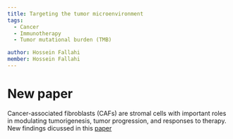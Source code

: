 ```yaml
---
title: Targeting the tumor microenvironment
tags:
  - Cancer
  - Immunotherapy
  - Tumor mutational burden (TMB)

author: Hossein Fallahi
member: Hossein Fallahi
---
```


# New paper 

Cancer-associated fibroblasts (CAFs) are stromal cells with important roles in modulating tumorigenesis, tumor progression, and responses to therapy. New findings dicussed in this [paper](https://www.nature.com/articles/s42255-022-00582-0)
